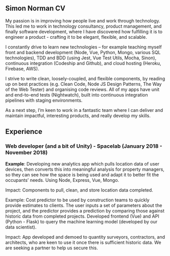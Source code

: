 ## Simon Norman CV

My passion is in improving how people live and work through technology. This led me to work in technology consultancy, product management, and finally software development, where I have discovered how fulfilling it is to engineer a product - crafting it to be elegant, flexible, and scalable. 

I constantly drive to learn new technologies – for example teaching myself front and backend development (Node, Vue, Python, Mongo, various SQL technologies), TDD and BDD (using Jest, Vue Test Utils, Mocha, Sinon), continuous integration (Codeship and Github), and cloud hosting (Heroku, Firebase, AWS).

I strive to write clean, loosely-coupled, and flexible components, by reading up on best practices (e.g. Clean Code, Node JS Design Patterns, The Way of the Web Tester) and organising code reviews. All of my apps have unit and end-to-end tests (Nightwatch), built into continuous integration pipelines with staging environments. 

As a next step, I’m keen to work in a fantastic team where I can deliver and maintain impactful, interesting products, and really develop my skills. 

## Experience

### Web developer (and a bit of Unity) - Spacelab (January 2018 - November 2018)

**Example**: Developing new analytics app which pulls location data of user devices, then converts this into meaningful analysis for property managers, so they can see how the space is being used and adapt it to better fit the occupants’ needs. Using Node, Express, Vue, Mongo. 

Impact: Components to pull, clean, and store location data completed.

Example: Cost predictor to be used by construction teams to quickly provide estimates to clients. The user inputs a set of parameters about the project, and the predictor provides a prediction by comparing those against historic data from completed projects. Developed frontend (Vue) and API (Python - Flask) to query the machine learning model (developed by our data scientist). 

Impact: App developed and demoed to quantity surveyors, contractors, and architects, who are keen to use it once there is sufficient historic data. We are seeking a partner to help us secure this. 





